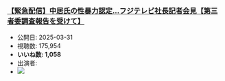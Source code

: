 ### [【緊急配信】中居氏の性暴力認定...フジテレビ社長記者会見【第三者委調査報告を受けて】](https://www.youtube.com/watch?v=9xgABY1tx8w)
-   公開日: 2025-03-31
-   視聴数: 175,954
-   **いいね数: 1,058**
-   出演者: 
- [![](https://img.youtube.com/vi/9xgABY1tx8w/hqdefault.jpg)](https://www.youtube.com/watch?v=9xgABY1tx8w)
